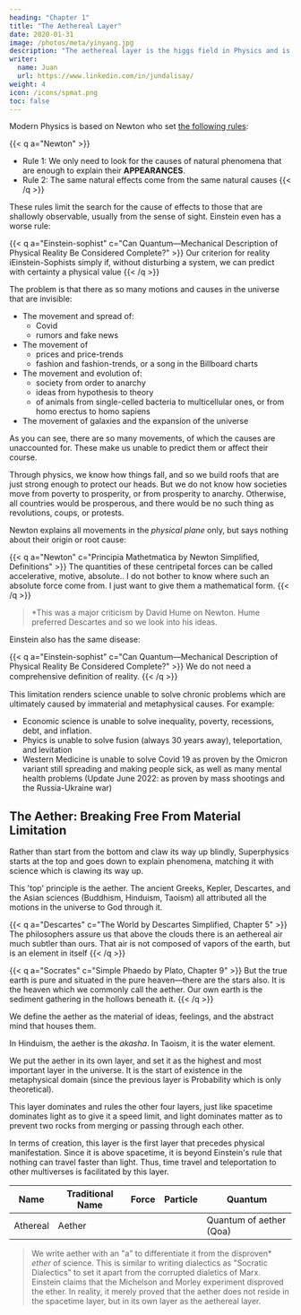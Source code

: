 ```yaml
---
heading: "Chapter 1"
title: "The Aethereal Layer"
date: 2020-01-31
image: /photos/meta/yinyang.jpg
description: "The aethereal layer is the higgs field in Physics and is the highest physical layer"
writer:
  name: Juan
  url: https://www.linkedin.com/in/jundalisay/
weight: 4
icon: /icons/spmat.png
toc: false
---
```




Modern Physics is based on Newton who set [the following rules](/research/newton/principia/book-3/1-introduction):  

{{< q a="Newton" >}}
- Rule 1: We only need to look for the causes of natural phenomena that are enough to explain their **APPEARANCES**.  
- Rule 2: The same natural effects come from the same natural causes
{{< /q >}}


These rules limit the search for the cause of effects to those that are shallowly observable, usually from the sense of sight. Einstein even has a worse rule:

{{< q a="Einstein-sophist" c="Can Quantum—Mechanical Description of Physical Reality Be Considered Complete?" >}}
Our criterion for reality iEinstein-Sophists simply if, without disturbing a system, we can predict with certainty a physical value
{{< /q >}}


The problem is that there as so many motions and causes in the universe that are invisible:

- The movement and spread of:
  - Covid
  - rumors and fake news
- The movement of
  - prices and price-trends
  - fashion and fashion-trends, or a song in the Billboard charts
- The movement and evolution of:
  - society from order to anarchy
  - ideas from hypothesis to theory 
  - of animals from single-celled bacteria to multicellular ones, or from homo erectus to homo sapiens  
- The movement of galaxies and the expansion of the universe


As you can see, there are so many movements, of which the causes are unaccounted for. These make us unable to predict them or affect their course. 

Through physics, we know how things fall, and so we build roofs that are just strong enough to protect our heads. But we do not know how societies move from poverty to prosperity, or from  prosperity to anarchy. Otherwise, all countries would be prosperous, and there would be no such thing as revolutions, coups, or protests. 

Newton explains all movements in the *physical plane* only, but says nothing about their origin or root cause<!-- . This is seen in Newton being unable to explain* where gravity or mass comes from -->:

{{< q a="Newton" c="Principia Mathetmatica by Newton Simplified, Definitions" >}}
The quantities of these centripetal forces can be called accelerative, motive, absolute.. I do not bother to know where such an absolute force come from. I just want to give them a mathematical form.
{{< /q >}}

> *This was a major criticism by David Hume on Newton. Hume preferred Descartes and so we look into his ideas.


Einstein also has the same disease:

{{< q a="Einstein-sophist" c="Can Quantum—Mechanical Description of Physical Reality Be Considered Complete?" >}}
We do not need a comprehensive deﬁnition of reality.
{{< /q >}}


This limitation renders science unable to solve chronic problems which are ultimately caused by immaterial and metaphysical causes. For example: 

- Economic science is unable to solve inequality, poverty, recessions, debt, and inflation. 
- Phyics is unable to solve fusion (always 30 years away), teleportation, and levitation
- Western Medicine is unable to solve Covid 19 as proven by the Omicron variant still spreading and making people sick, as well as many mental health problems (Update June 2022: as proven by mass shootings and the Russia-Ukraine war)



<!-- ## The Cartesian View: The Uppper and Lower Aether  -->

## The Aether: Breaking Free From Material Limitation

Rather than start from the bottom and claw its way up blindly, Superphysics starts at the top and goes down to explain phenomena, matching it with science which is clawing its way up. 

This 'top' principle is the aether. <!-- To solve such problems, we bring back the pre-Newtonian sciences of natural philosophy which were integrated with metaphysics. For example, --> The ancient Greeks, Kepler, Descartes, and the Asian sciences (Buddhism, Hinduism, Taoism) all attributed all the motions in the universe to God through it.

{{< q a="Descartes" c="The World by Descartes Simplified, Chapter 5" >}}
The philosophers assure us that above the clouds there is an aethereal air much subtler than ours. That air is not composed of vapors of the earth, but is an element in itself
{{< /q >}}


{{< q a="Socrates" c="Simple Phaedo by Plato, Chapter 9" >}}
But the true earth is pure and situated in the pure heaven—there are the stars also. It is the heaven which we commonly call the aether. Our own earth is the sediment gathering in the hollows beneath it.
{{< /q >}}


We define the aether as the material of ideas, feelings, and the abstract mind that houses them.  

In Hinduism, the aether is the *akasha*. In Taoism, it is the water element. 

We put the aether in its own layer, and set it as the highest and most important layer in the universe. It is the start of existence in the metaphysical domain (since the previous layer is Probability which is only theoretical).


<!-- In Physics, this layer manifests as the Higgs Field which has many unknown properties, consistent with the current lack of understanding of the physical universe. -->

This layer dominates and rules the other four layers, just like spacetime dominates light as to give it a speed limit, and light dominates matter as to prevent two rocks from merging or passing through each other. 


In terms of creation, this layer is the first layer that precedes physical manifestation. Since it is above spacetime, it is beyond Einstein's rule that nothing can travel faster than light. Thus, time travel and teleportation to other multiverses is facilitated by this layer.


Name | Traditional Name | Force | Particle | Quantum
--- | --- | --- | --- | --- 
Athereal | Aether |  |  | Quantum of aether (Qoa)



> We write aether with an "a" to differentiate it from the disproven* *ether* of science. This is similar to writing dialectics as "Socratic Dialectics" to set it apart from the corrupted dialetics of Marx. Einstein claims that the Michelson and Morley experiment disproved the ether. In reality, it merely proved that the aether does not reside in the spacetime layer, but in its own layer as the aethereal layer.
